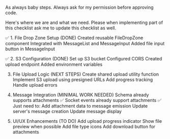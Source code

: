 As always baby steps. Always ask for my permission before approving code. 

Here's where we are and what we need. Please when implementing part of this checklist ask me to update this checklist as well. 

✅ 1. File Drop Zone Setup (DONE)
Created reusable FileDropZone component
Integrated with MessageList and MessageInput
Added file input button in MessageInput

✅ 2. S3 Configuration (DONE)
Set up S3 bucket
Configured CORS
Created upload endpoint
Added environment variables

3. File Upload Logic (NEXT STEPS)
Create shared upload utility function
Implement S3 upload using presigned URLs
Add progress tracking
Handle upload errors

4. Message Integration (MINIMAL WORK NEEDED)
Schema already supports attachments ✅
Socket events already support attachments ✅
Just need to:
Add attachment data to message emission
Update server's message creation
Update message display

5. UI/UX Enhancements (TO DO)
Add upload progress indicator
Show file preview when possible
Add file type icons
Add download button for attachments